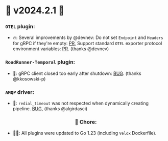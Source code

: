 # 🚀 v2024.2.1 🚀

### `OTEL` plugin:

- 🔥: Several improvements by @devnev: Do not set `Endpoint` and `Headers` for gRPC if they're empty: [PR](https://github.com/roadrunner-server/otel/pull/62), Support standard `OTEL` exporter protocol environment variables: [PR](https://github.com/roadrunner-server/otel/pull/63). (thanks @devnev)

### `RoadRunner-Temporal` plugin:
- 🐛: gRPC client closed too early after shutdown: [BUG](https://github.com/roadrunner-server/roadrunner/issues/1986). (thanks @kkosowski-p)

### `AMQP` driver:
- 🐛: `redial_timeout` was not respected when dynamically creating pipeline. [BUG](https://github.com/roadrunner-server/roadrunner/issues/2000), (thanks @algirdasci)

### <center>🧹 Chore:</center>

- 🧑‍🏭: All plugins were updated to Go 1.23 (including `Velox` Dockerfile).
